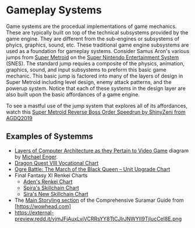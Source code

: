 # Gameplay Systems

Game systems are the procedual implementations of game mechanics. 
These are typically built on top of the technical subsystems provided by the game engine. 
They are different from the sub-engines or subsystems of phyics, graphics, sound, etc.
These traditional game engine subsystems are used as a foundation for gameplay systems.
Consider Samus Aron's various jumps from [Super Metroid](https://www.metroidwiki.org/wiki/Super_Metroid) on the [Super Nintendo Entertainment System](https://en.wikipedia.org/wiki/Super_Nintendo_Entertainment_System) (SNES). 
The standard jump requies a composite of the physics, animation, graphics, sound, and input subsystems to preform this basic game mechanic.
This basic jump is factored into many of the layers of design in Super Metroid including level design, enemy attack patterns, and the powerup system.
Notice that each of these systems in the design layer are also built upon the basic affordances of a game engine. 

To see a mastful use of the jump system that explores all of its affordances, watch this [Super Metroid Reverse Boss Order Speedrun by ShinyZeni from AGDQ2019](https://www.youtube.com/watch?v=rbyV3MCR9xk)


## Examples of Systemms
* [Layers of Computer Architecture as they Pertain to Video Game](https://www.giantbomb.com/profile/michaelenger/blog/game-engines-how-do-they-work/101529/) diagram by [Michael Enger](https://www.giantbomb.com/profile/michaelenger/blog/game-engines-how-do-they-work/101529/).
* [Dragon Quest VIII Vocational Chart](https://i.redd.it/3x9e6g067pnx.png)
* [Ogre Battle: The March of the Black Queen – Unit Upgrade Chart](https://gamefaqs.gamespot.com/snes/588541-ogre-battle-the-march-of-the-black-queen/faqs/74349?print=1)
* Final Fantasy XI Renkei Charts
  * [Aden's Renkei Chart](http://images.somepage.com/ffxi/renkei.jpg)
  * [Spira's Skillchain Chart](http://1.bp.blogspot.com/_vWihfifjeyg/S9blgOPUgHI/AAAAAAAADBA/q5IqwLv_Ulw/s1600/spirascv25lite.jpg)
  * [Sira's New Skillchain Chart](http://www.wilddragonchase.com/ffxi/NewSkillchain1.png)
* The [Main Storyling section](https://www.wowhead.com/comprehensive-suramar-guide#main-storyline) of the Comprehensive Suramar Guide from [https://wowhead.com]
* https://external-preview.redd.it/vjmJFjAuxLvjVCRRsYY8TtCJIrJNWYII9TjIucCeI8E.png

